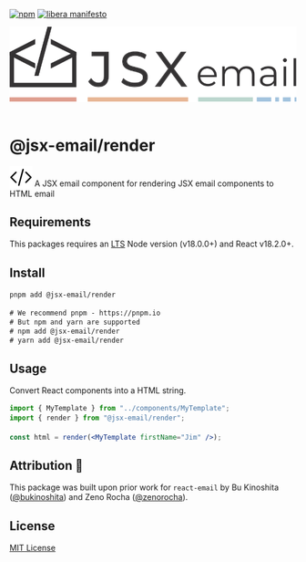 [npm]: https://img.shields.io/npm/v/@jsx-email/render
[npm-url]: https://www.npmjs.com/package/@jsx-email/render

[![npm][npm]][npm-url]
[![libera manifesto](https://img.shields.io/badge/libera-manifesto-lightgrey.svg)](https://liberamanifesto.com)

<div align="center">
	<img src="https://raw.githubusercontent.com/shellscape/jsx-email/main/assets/npm-header.svg" alt="JSX email"><br/><br/>
</div>

# @jsx-email/render

<div>
  <img src="https://raw.githubusercontent.com/shellscape/jsx-email/main/assets/brackets.svg" alt="JSX email" valign="sub">
  A JSX email component for rendering JSX email components to HTML email
<div>

## Requirements

This packages requires an [LTS](https://github.com/nodejs/Release) Node version (v18.0.0+) and React v18.2.0+.

## Install

```shell
pnpm add @jsx-email/render

# We recommend pnpm - https://pnpm.io
# But npm and yarn are supported
# npm add @jsx-email/render
# yarn add @jsx-email/render
```


## Usage

Convert React components into a HTML string.

```jsx
import { MyTemplate } from "../components/MyTemplate";
import { render } from "@jsx-email/render";

const html = render(<MyTemplate firstName="Jim" />);
```

## Attribution 🧡

This package was built upon prior work for `react-email` by Bu Kinoshita ([@bukinoshita](https://twitter.com/bukinoshita)) and Zeno Rocha ([@zenorocha](https://twitter.com/zenorocha)).

## License

[MIT License](./LICENSE.md)
